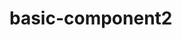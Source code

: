# basic-component2

<preview path="../demos/button-demo-2.vue" title="基本使用" description="组件引入测试"></preview>
